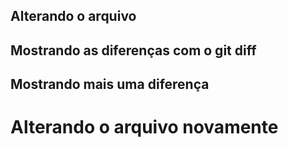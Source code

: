 ## Alterando o arquivo
## Mostrando as diferenças com o git diff

## Mostrando mais uma diferença
<h1>Alterando o arquivo novamente</h1>